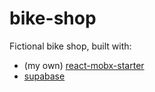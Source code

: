 # bike-shop

Fictional bike shop, built with:

- (my own) [react-mobx-starter](https://github.com/Peterabsolon/react-mobx-starter)
- [supabase](https://supabase.com/)
